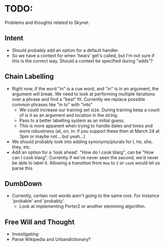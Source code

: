 # TODO:

Problems and thoughts related to Skynet.

## Intent

* Should probably add an option for a default handler.
* So we have a context for when 'hears' get's called, but I'm not sure if this is the correct way.  Should a context be specified during "adds"?

## Chain Labelling

* Right now, if the word "in" is a cue word, and "in" is in an argument, the argument will break.  We need to look at performing multiple iterations over a phrase and find a "best" fit.  Currently we replace possible common phrases like "in to" with "into"
  * We could increase our training set size.  During training keep a count of is it as an argument and location in the string.
  * Pass to a better labelling system as an initial guess.
  * This is more apparent when trying to handle dates and times and more robustness (at, on, in: if you support these then at March 24 at 3pm or maybe not... but yeah...)
 * We should probably look into adding synonyms/plurals for I, he, she, they, etc.
 * Add an option for a 'look ahead'.  "How do I cook blarg", can be "How can I cook blarg".  Currently if we've never seen the second, we'd never be able to label it.  Allowing a transition from `How` to `I` or `cook` would let us parse this.

## DumbDown

* Currently, certain root words aren't going to the same root.  For instance 'probable' and 'probably'.
  * Look at implementing Porter2 or another stemming algorithm.

## Free Will and Thought

* *Investigating*
* Parse Wikipedia and Urbandictionary?
